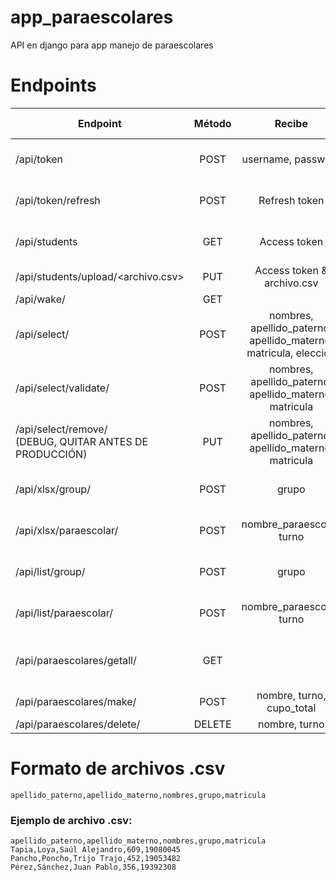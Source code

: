 # app_paraescolares
API en django para app manejo de paraescolares

# Endpoints

| Endpoint                           | Método  | Recibe                   | Regresa                      | Require autenticación |
| ---------------------------------- |:-------:|:------------------------:|:----------------------------:|:---------------------:|
| /api/token                         | POST    |username, password        |Refresh & access tokens       |No
| /api/token/refresh                 | POST    |Refresh token             |Refresh & access tokens       |No
| /api/students                      | GET     |Access token              |Array de todos los estudiantes|Sí
| /api/students/upload/<archivo.csv> | PUT     |Access token & archivo.csv|200 OK / 401 Unauthorized     |Sí
| /api/wake/                         | GET     |                          |200 OK                        |No
| /api/select/                       | POST    |nombres, apellido_paterno, apellido_materno, matricula, elección|200 OK / 404 not found|No|
| /api/select/validate/              | POST     |nombres, apellido_paterno, apellido_materno, matricula|200 OK / 404 not found|No|
| /api/select/remove/ <br />(DEBUG, QUITAR ANTES DE PRODUCCIÓN)  | PUT    |nombres, apellido_paterno, apellido_materno, matricula|200 OK / 404 not found|No|
| /api/xlsx/group/                   | POST     |grupo                     |Xlsx con alumnos del grupo    |Sí|
| /api/xlsx/paraescolar/             | POST     |nombre_paraescolar, turno             |Xlsx con alumnos de la paraescolar|Sí|
| /api/list/group/                   | POST     |grupo                     |Array con alumnos del grupo   |Sí|
| /api/list/paraescolar/             | POST     |nombre_paraescolar, turno             |Array con alumnos de la paraescolar|Sí|
| /api/paraescolares/getall/         | GET     |                          |Array con datos de todas las paraescolares|Sí|
| /api/paraescolares/make/           | POST    |nombre, turno, cupo_total |200 OK                        |Sí|
| /api/paraescolares/delete/         | DELETE  |nombre, turno             |200 OK                        |Sí|

# Formato de archivos .csv
```apellido_paterno,apellido_materno,nombres,grupo,matricula```
### Ejemplo de archivo .csv:
```
apellido_paterno,apellido_materno,nombres,grupo,matricula
Tapia,Loya,Saúl Alejandro,609,19080045
Pancho,Poncho,Trijo Trajo,452,19053482
Pérez,Sánchez,Juan Pablo,356,19392308
```
